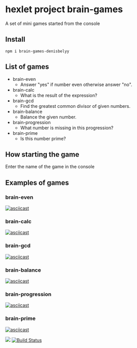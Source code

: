 # hexlet project brain-games


A set of mini games started from the console

## Install

```
npm i brain-games-denisbelyy
```
## List of games
* brain-even
  * Answer "yes" if number even otherwise answer "no".
* brain-calc
  * What is the result of the expression?
* brain-gcd
  * Find the greatest common divisor of given numbers.
* brain-balance
  * Balance the given number.
* brain-progression
  * What number is missing in this progression?
* brain-prime
  * Is this number prime?
## How starting the game
Enter the name of the game in the console

## Examples of games

### brain-even
[![asciicast](https://asciinema.org/a/EKAp61UatrOT1R8LhCjOs8E8g.png)](https://asciinema.org/a/EKAp61UatrOT1R8LhCjOs8E8g)
  
### brain-calc
  [![asciicast](https://asciinema.org/a/TLyHxc3yBb9VEMDs28bvMux8Q.png)](https://asciinema.org/a/TLyHxc3yBb9VEMDs28bvMux8Q)

### brain-gcd
  [![asciicast](https://asciinema.org/a/EbV5hgKtRUgQzwEyF65F7gkkf.png)](https://asciinema.org/a/EbV5hgKtRUgQzwEyF65F7gkkf)

### brain-balance
  [![asciicast](https://asciinema.org/a/O0TdqPNDvkugDweDRzzGbtLyN.png)](https://asciinema.org/a/O0TdqPNDvkugDweDRzzGbtLyN)

### brain-progression
  [![asciicast](https://asciinema.org/a/cPdM26Ji0BWQ3AEgAYDitwPVf.png)](https://asciinema.org/a/cPdM26Ji0BWQ3AEgAYDitwPVf)

### brain-prime
  [![asciicast](https://asciinema.org/a/mIpO848BrxGjTO5kfVb1N3Ah4.png)](https://asciinema.org/a/mIpO848BrxGjTO5kfVb1N3Ah4)


<a href="https://codeclimate.com/github/Denisbelyy/project-lvl1-s316/maintainability"><img src="https://api.codeclimate.com/v1/badges/d459e65e83af328fe4fd/maintainability" /></a>
[![Build Status](https://travis-ci.org/Denisbelyy/project-lvl1-s316.svg?branch=master)](https://travis-ci.org/Denisbelyy/project-lvl1-s316)

